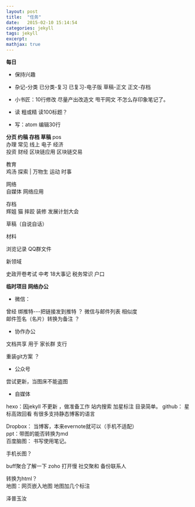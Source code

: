 ```yaml
---
layout: post
title:  "任务"
date:   2015-02-10 15:14:54
categories: jekyll
tags: jekyll
excerpt:
mathjax: true
---  
```




**每日**   
 - 保持兴趣  
- 杂记-分类  已分类-复习  已复习-电子版  草稿-正文 正文-存档  

- 小书匠：10行修改   尽量产出改造文  甩干网文  不怎么存印象笔记了。    

- 读 粗或精 读100标题？  

- 写：atom 编辑30行   


**分页 约稿 存档 草稿**
pos  
办理 常见 线上 电子
经济  
投资 财经 区块链应用 区块链交易

教育  
鸡汤  探索  | 万物生   运动 时事

网络  
自媒体  网络应用  

存档  
辉姐  猫 摔跤 装修 发展计划大会

草稿（自说自话）

材料  

浏览记录 QQ群文件  

新领域

史政开卷考试 中考 18大事记    税务常识  户口  

**临时项目 网络办公**  

- 微信：  

曾经 绑推特---把链接发到推特  ？
微信与邮件列表 相似度  
邮件签名（名片）转换为备注 ？
- 协作办公

文档共享  用于 家长群 支行

重装git方案  ？

- 公众号

尝试更新，当图床不能盗图    

- 自媒体

hexo：因jekyll 不更新 ，做准备工作 站内搜索  加星标注 目录简单。
github： 星标高效回看 有很多支持静态博客的语言

Dropbox： 当博客，本来evernote就可以（手机不适配）  
ppt：带图的能否转换为md  
百度脑图： 书写使用笔记。  

手机长图？  

buff聚合了解一下
zoho 打开慢 社交聚和 备份联系人

转换为html？  
地图：网页嵌入地图 地图加几个标注

泽普玉汝
